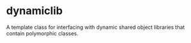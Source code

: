 # dynamiclib

A template class for interfacing with dynamic shared object libraries
that contain polymorphic classes.
